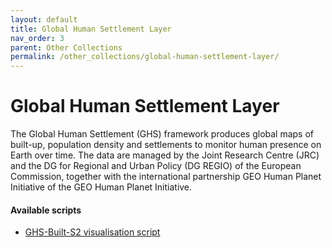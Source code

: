 ```yaml
---
layout: default
title: Global Human Settlement Layer
nav_order: 3
parent: Other Collections
permalink: /other_collections/global-human-settlement-layer/
---
```


# Global Human Settlement Layer

The Global Human Settlement (GHS) framework produces global maps of built-up, population density and settlements to monitor human presence on Earth over time. The data are managed by the Joint Research Centre (JRC) and the DG for Regional and Urban Policy (DG REGIO) of the European Commission, together with the international partnership GEO Human Planet Initiative of the GEO Human Planet Initiative.

#### Available scripts
- [GHS-Built-S2 visualisation script](/other_collections/global-human-settlement-layer-ghs-built-s2)
